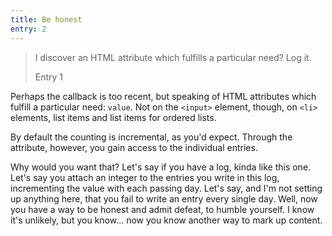 ```yaml
---
title: Be honest
entry: 2
---
```


> I discover an HTML attribute which fulfills a particular need? Log it.
>
> Entry 1

Perhaps the callback is too recent, but speaking of HTML attributes which fulfill a particular need: `value`. Not on the `<input>` element, though, on `<li>` elements, list items and list items for ordered lists.

By default the counting is incremental, as you'd expect. Through the attribute, however, you gain access to the individual entries.

Why would you want that? Let's say if you have a log, kinda like this one. Let's say you attach an integer to the entries you write in this log, incrementing the value with each passing day. Let's say, and I'm not setting up anything here, that you fail to write an entry every single day. Well, now you have a way to be honest and admit defeat, to humble yourself. I know it's unlikely, but you know... now you know another way to mark up content.
